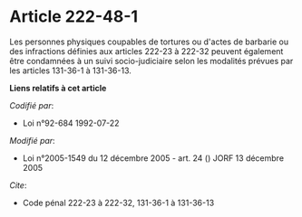 # Article 222-48-1

Les personnes physiques coupables de tortures ou d'actes de barbarie ou des infractions définies aux articles 222-23 à 222-32
peuvent également être condamnées à un suivi socio-judiciaire selon les modalités prévues par les articles 131-36-1 à
131-36-13.

**Liens relatifs à cet article**

_Codifié par_:

  - Loi n°92-684 1992-07-22

_Modifié par_:

  - Loi n°2005-1549 du 12 décembre 2005 - art. 24 () JORF 13 décembre 2005

_Cite_:

  - Code pénal 222-23 à 222-32, 131-36-1 à 131-36-13
